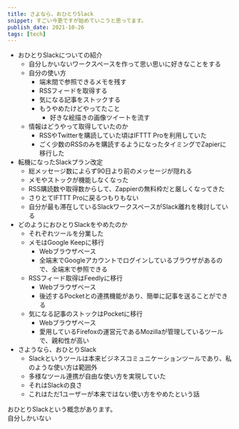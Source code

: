 ```yaml
---
title: さよなら、おひとりSlack
snippet: すごい今更ですが始めていこうと思ってます。
publish_date: 2021-10-26
tags: [tech]
---
```


- おひとりSlackについての紹介
  - 自分しかいないワークスペースを作って思い思いに好きなことをする
  - 自分の使い方
    - 端末間で参照できるメモを残す
    - RSSフィードを取得する
    - 気になる記事をストックする
    - もうやめたけどやってたこと
      - 好きな絵描きの画像ツイートを流す
  - 情報はどうやって取得していたのか
    - RSSやTwitterを購読していた頃はIFTTT Proを利用していた
    - ごく少数のRSSのみを購読するようになったタイミングでZapierに移行した
- 転機になったSlackプラン改定
  - 総メッセージ数によらず90日より前のメッセージが隠れる
  - メモやストックが機能しなくなった
  - RSS購読数や取得数からして、Zappierの無料枠だと厳しくなってきた
  - さりとてIFTTT Proに戻るつもりもない
  - 自分が最も滞在しているSlackワークスペースがSlack離れを検討している
- どのようにおひとりSlackをやめたのか
  - それぞれツールを分業した
  - メモはGoogle Keepに移行
    - Webブラウザベース
    - 全端末でGoogleアカウントでログインしているブラウザがあるので、全端末で参照できる
  - RSSフィード取得はFeedlyに移行
    - Webブラウザベース
    - 後述するPocketとの連携機能があり、簡単に記事を送ることができる
  - 気になる記事のストックはPocketに移行
    - Webブラウザベース
    - 愛用しているFirefoxの運営元であるMozillaが管理しているツールで、親和性が高い
- さようなら、おひとりSlack
  - Slackというツールは本来ビジネスコミュニケーションツールであり、私のような使い方は範囲外
  - 多様なツール連携が自由な使い方を実現していた
  - それはSlackの良さ
  - これはただ1ユーザーが本来ではない使い方をやめたという話

おひとりSlackという概念があります。  
自分しかいない

